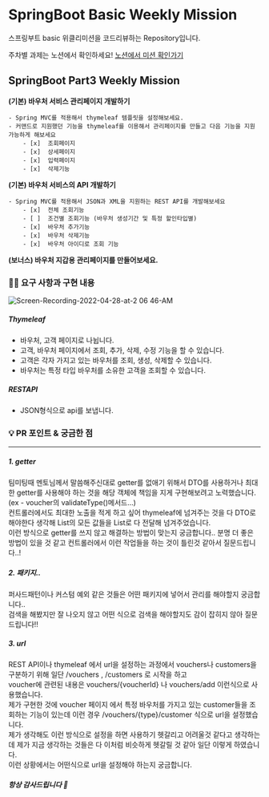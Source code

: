 # SpringBoot Basic Weekly Mission

스프링부트 basic 위클리미션을 코드리뷰하는 Repository입니다.

주차별 과제는 노션에서 확인하세요!
[노션에서 미션 확인가기](https://www.notion.so/backend-devcourse/Part1-3-38f57acca0dd490db11393701417943a)


## SpringBoot Part3 Weekly Mission

  **(기본) 바우처 서비스 관리페이지 개발하기**

    - Spring MVC를 적용해서 thymeleaf 템플릿을 설정해보세요.
    - 커맨드로 지원했던 기능을 thymeleaf를 이용해서 관리페이지를 만들고 다음 기능을 지원가능하게 해보세요
        - [x]  조회페이지
        - [x]  상세페이지
        - [x]  입력페이지
        - [x]  삭제기능

  **(기본) 바우처 서비스의 API 개발하기**

    - Spring MVC를 적용해서 JSON과 XML을 지원하는 REST API를 개발해보세요
        - [x]  전체 조회기능
        - [ ]  조건별 조회기능 (바우처 생성기간 및 특정 할인타입별)
        - [x]  바우처 추가기능
        - [x]  바우처 삭제기능
        - [x]  바우처 아이디로 조회 기능

  **(보너스) 바우처 지갑용 관리페이지를 만들어보세요.**


### 🧑‍💻 요구 사항과 구현 내용
![Screen-Recording-2022-04-28-at-2 06 46-AM](https://user-images.githubusercontent.com/74031333/165582195-996c6d76-8c21-4bb1-8001-4ad97304134a.gif)
##### Thymeleaf
* 바우처, 고객 페이지로 나뉩니다.
* 고객, 바우처 페이지에서 조회, 추가, 삭제, 수정 기능을 할 수 있습니다.
* 고객은 각자 가지고 있는 바우처를 조회, 생성, 삭제할 수 있습니다.
* 바우처는 특정 타입 바우처를 소유한 고객을 조회할 수 있습니다.

##### RESTAPI
* JSON형식으로 api를 보냅니다.

### 💡 PR 포인트 & 궁금한 점

---
##### 1. getter
팀미팅때 멘토님께서 말씀해주신대로 getter를 없애기 위해서 DTO를 사용하거나 최대한 getter를 사용해야 하는 것을 해당 객체에 책임을 지게 구현해보려고 노력했습니다.  
(ex - voucher의 validateType()메서드...)  
컨트롤러에서도 최대한 노출을 적게 하고 싶어 thymeleaf에 넘겨주는 것을 다 DTO로 해야한다 생각해 List<Customer>의 모든 값들을 List<customerDto>로 다 전달해 넘겨주었습니다.  
이런 방식으로 getter를 쓰지 않고 해결하는 방법이 맞는지 궁금합니다.. 분명 더 좋은 방법이 있을 것 같고 컨트롤러에서 이런 작업들을 하는 것이 틀린것 같아서 질문드립니다..!

##### 2. 패키지..
퍼사드패턴이나 커스텀 예외 같은 것들은 어떤 패키지에 넣어서 관리를 해야할지 궁금합니다..  
검색을 해봤지만 잘 나오지 않고 어떤 식으로 검색을 해야할지도 감이 잡히지 않아 질문드립니다!!

##### 3. url

REST API이나 thymeleaf 에서 url을 설정하는 과정에서 vouchers나 customers을 구분하기 위해 일단 /vouchers , /customers 로 시작을 하고  
voucher에 관련된 내용은 vouchers/{voucherId} 나 vouchers/add 이런식으로 사용했습니다.  
제가 구현한 것에 voucher 페이지 에서 특정 바우처를 가지고 있는 customer들을 조회하는 기능이 있는데 이런 경우 /vouchers/{type}/customer 식으로 url을 설정했습니다.  
제가 생각해도 이런 방식으로 설정을 하면 사용하기 헷갈리고 어려울것 같다고 생각하는데 제가 지금 생각하는 것들은 다 이처럼 비슷하게 헷갈릴 것 같아 일단 이렇게 하였습니다.  
이런 상황에서는 어떤식으로 url을 설정해야 하는지 궁금합니다.


##### 항상 감사드립니다 🐯